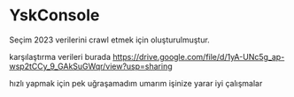 # YskConsole

Seçim 2023 verilerini crawl etmek için oluşturulmuştur.

karşılaştırma verileri burada
https://drive.google.com/file/d/1yA-UNc5g_ap-wsp2tCCy_9_GAkSuGWqr/view?usp=sharing


hızlı yapmak için pek uğraşamadım umarım işinize yarar
iyi çalışmalar
